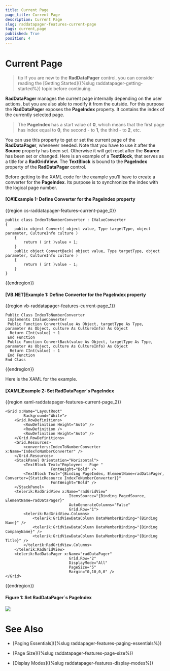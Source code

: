 ```yaml
---
title: Current Page
page_title: Current Page
description: Current Page
slug: raddatapager-features-current-page
tags: current,page
published: True
position: 4
---
```


# Current Page


>tip If you are new to the __RadDataPager__ control, you can consider reading the [Getting Started]({%slug raddatapager-getting-started%}) topic before continuing.

 __RadDataPager__ manages the current page internally depending on the user actions, but you are also able to modify it from the outside. For this purpose the __RadDataPager__ exposes the __PageIndex__ property. It contains the index of the currently selected page.

>The __PageIndex__ has a start value of __0__, which means that the first page has index equal to __0__, the second - to __1__, the third - to __2__, etc.

You can use this property to get or set the current page of the __RadDataPager__, whenever needed. Note that you have to use it after the __Source__ property has been set. Otherwise it will get reset after the __Source__ has been set or changed. Here is an example of a __TextBlock__, that serves as a title for a __RadGridView__. The __TextBlock__ is bound to the __PageIndex__ property of the __RadDataPager__ control.

Before getting to the XAML code for the example you'll have to create a converter for the __PageIndex__. Its purpose is to synchronize the index with the logical page number.

#### __[C#]Example 1: Define Converter for the PageIndex property__
{{region cs-raddatapager-features-current-page_0}}

	public class IndexToNumberConverter : IValueConverter
	{
	    public object Convert( object value, Type targetType, object parameter, CultureInfo culture )
	    {
	        return ( int )value + 1;
	    }
	    public object ConvertBack( object value, Type targetType, object parameter, CultureInfo culture )
	    {
	        return ( int )value - 1;
	    }
	}
{{endregion}}



#### __[VB.NET]Example 1: Define Converter for the PageIndex property__
{{region vb-raddatapager-features-current-page_1}}

	Public Class IndexToNumberConverter
	 Implements IValueConverter
	 Public Function Convert(value As Object, targetType As Type, parameter As Object, culture As CultureInfo) As Object
	  Return CInt(value) + 1
	 End Function
	 Public Function ConvertBack(value As Object, targetType As Type, parameter As Object, culture As CultureInfo) As Object
	  Return CInt(value) - 1
	 End Function
	End Class
{{endregion}}



Here is the XAML for the example.

#### __[XAML]Example 2: Set RadDataPager`s PageIndex__
{{region xaml-raddatapager-features-current-page_2}}

	<Grid x:Name="LayoutRoot"
	        Background="White">
	    <Grid.RowDefinitions>
	        <RowDefinition Height="Auto" />
	        <RowDefinition />
	        <RowDefinition Height="Auto" />
	    </Grid.RowDefinitions>
	    <Grid.Resources>
	        <converters:IndexToNumberConverter x:Name="IndexToNumberConverter" />
	    </Grid.Resources>
	    <StackPanel Orientation="Horizontal">
	        <TextBlock Text="Employees - Page "
	                    FontWeight="Bold" />
	        <TextBlock Text="{Binding PageIndex, ElementName=radDataPager, Converter={StaticResource IndexToNumberConverter}}"
	                    FontWeight="Bold" />
	    </StackPanel>
	    <telerik:RadGridView x:Name="radGridView"
	                            ItemsSource="{Binding PagedSource, ElementName=radDataPager}"
	                            AutoGenerateColumns="False"
	                            Grid.Row="1">
	        <telerik:RadGridView.Columns>
	            <telerik:GridViewDataColumn DataMemberBinding="{Binding Name}" />
	            <telerik:GridViewDataColumn DataMemberBinding="{Binding CompanyName}" />
	            <telerik:GridViewDataColumn DataMemberBinding="{Binding Title}" />
	        </telerik:RadGridView.Columns>
	    </telerik:RadGridView>
	    <telerik:RadDataPager x:Name="radDataPager"
	                            Grid.Row="2"
	                            DisplayMode="All"
	                            PageSize="5"
	                            Margin="0,10,0,0" />
	</Grid>
{{endregion}}

#### __Figure 1: Set RadDataPager`s PageIndex__
![](images/RadDataPager_Features_CurrentPage_01.png)

# See Also

 * [Paging Essentials]({%slug raddapager-features-paging-essentials%})

 * [Page Size]({%slug raddatapager-features-page-size%})

 * [Display Modes]({%slug raddatapager-features-display-modes%})
